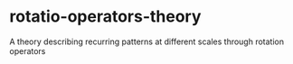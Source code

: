 # rotatio-operators-theory
A theory describing recurring patterns at different scales through rotation operators
